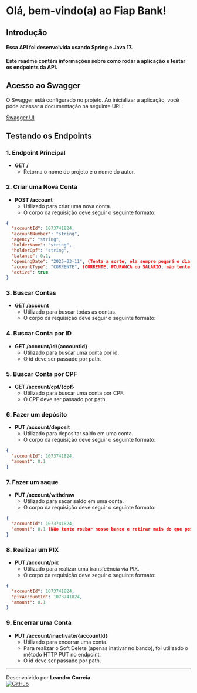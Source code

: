 # Olá, bem-vindo(a) ao Fiap Bank!

## Introdução

#### Essa API foi desenvolvida usando Spring e Java 17.
#### Este readme contém informações sobre como rodar a aplicação e testar os endpoints da API.

## Acesso ao Swagger

O Swagger está configurado no projeto. Ao inicializar a aplicação, você pode acessar a documentação na seguinte URL:

[Swagger UI](http://localhost:8080/swagger-ui.html)

## Testando os Endpoints

### 1. Endpoint Principal

- **GET /**
  - Retorna o nome do projeto e o nome do autor.

### 2. Criar uma Nova Conta

- **POST /account**
  - Utilizado para criar uma nova conta.
  - O corpo da requisição deve seguir o seguinte formato:

```json
{
  "accountId": 1073741824,
  "accountNumber": "string",
  "agency": "string",
  "holderName": "string",
  "holderCpf": "string",
  "balance": 0.1,
  "openingDate": "2025-03-11", (Tenta a sorte, ela sempre pegará o dia e horário atual)
  "accountType": "CORRENTE", (CORRENTE, POUPANCA ou SALARIO, não tente nada diferente para não ser explodido por um 400!)
  "active": true
}
```

### 3. Buscar Contas

- **GET /account**
  - Utilizado para buscar todas as contas.
  - O corpo da requisição deve seguir o seguinte formato:
 
### 4. Buscar Conta por ID

- **GET /account/id/{accountId}**
  - Utilizado para buscar uma conta por id.
  - O id deve ser passado por path.

 ### 5. Buscar Conta por CPF

- **GET /account/cpf/{cpf}**
  - Utilizado para buscar uma conta por CPF.
  - O CPF deve ser passado por path.

### 6. Fazer um depósito

- **PUT /account/deposit**
  - Utilizado para depositar saldo em uma conta.
  - O corpo da requisição deve seguir o seguinte formato:

```json
{
  "accountId": 1073741824,
  "amount": 0.1
}
```

### 7. Fazer um saque

- **PUT /account/withdraw**
  - Utilizado para sacar saldo em uma conta.
  - O corpo da requisição deve seguir o seguinte formato:

```json
{
  "accountId": 1073741824,
  "amount": 0.1 (Não tente roubar nosso banco e retirar mais do que possui)
}
```

### 8. Realizar um PIX

- **PUT /account/pix**
  - Utilizado para realizar uma transfeência via PIX.
  - O corpo da requisição deve seguir o seguinte formato:

```json
{
  "accountId": 1073741824,
  "pixAccountId": 1073741824,
  "amount": 0.1
}
```

### 9. Encerrar uma Conta

- **PUT /account/inactivate/{accountId}**
  - Utilizado para encerrar uma conta.
  - Para realizar o Soft Delete (apenas inativar no banco), foi utilizado o método HTTP PUT no endpoint.
  - O id deve ser passado por path.


---
Desenvolvido por **Leandro Correia**  
[![GitHub](https://img.shields.io/badge/GitHub-000?logo=github&logoColor=white&style=for-the-badge)](https://github.com/correialeo)


